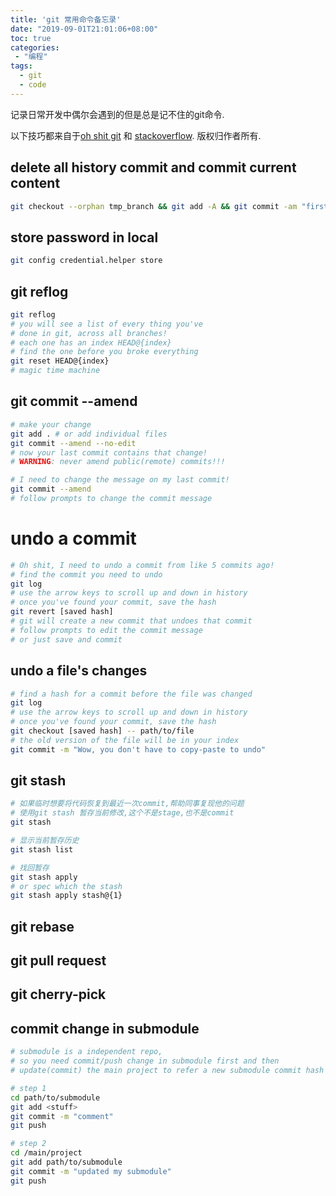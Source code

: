 ```yaml
---
title: 'git 常用命令备忘录'
date: "2019-09-01T21:01:06+08:00"
toc: true
categories:
 - "编程"
tags: 
  - git
  - code
--- 
```

记录日常开发中偶尔会遇到的但是总是记不住的git命令.

以下技巧都来自于[oh shit git](https://ohshitgit.com/) 和 [stackoverflow](https://stackoverflow.com). 版权归作者所有.

## delete all history commit and commit current content
```bash
git checkout --orphan tmp_branch && git add -A && git commit -am "first commit" && git branch -D master && git branch -m master && git push -f origin master
```

## store password in local
```bash
git config credential.helper store
```

## git reflog
```bash
git reflog
# you will see a list of every thing you've
# done in git, across all branches!
# each one has an index HEAD@{index}
# find the one before you broke everything
git reset HEAD@{index}
# magic time machine
```

## git commit --amend
```bash
# make your change
git add . # or add individual files
git commit --amend --no-edit
# now your last commit contains that change!
# WARNING: never amend public(remote) commits!!!

# I need to change the message on my last commit!
git commit --amend 
# follow prompts to change the commit message
```

# undo a commit
```bash
# Oh shit, I need to undo a commit from like 5 commits ago!
# find the commit you need to undo
git log
# use the arrow keys to scroll up and down in history
# once you've found your commit, save the hash
git revert [saved hash]
# git will create a new commit that undoes that commit
# follow prompts to edit the commit message
# or just save and commit
```

## undo a file's changes
```bash
# find a hash for a commit before the file was changed
git log
# use the arrow keys to scroll up and down in history
# once you've found your commit, save the hash
git checkout [saved hash] -- path/to/file
# the old version of the file will be in your index
git commit -m "Wow, you don't have to copy-paste to undo"

```


## git stash
```bash
# 如果临时想要将代码恢复到最近一次commit,帮助同事复现他的问题
# 使用git stash 暂存当前修改,这个不是stage,也不是commit
git stash

# 显示当前暂存历史
git stash list

# 找回暂存
git stash apply
# or spec which the stash 
git stash apply stash@{1}

```

## git rebase

## git pull request

## git cherry-pick

## commit change in submodule
```bash
# submodule is a independent repo,
# so you need commit/push change in submodule first and then 
# update(commit) the main project to refer a new submodule commit hash

# step 1
cd path/to/submodule
git add <stuff>
git commit -m "comment"
git push

# step 2
cd /main/project
git add path/to/submodule
git commit -m "updated my submodule"
git push

```

